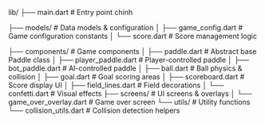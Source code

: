lib/
├── main.dart                    # Entry point chính

├── models/                      # Data models & configuration
│   ├── game_config.dart        # Game configuration constants
│   └── score.dart              # Score management logic


├── components/                  # Game components
│   ├── paddle.dart             # Abstract base Paddle class
│   ├── player_paddle.dart      # Player-controlled paddle
│   ├── bot_paddle.dart         # AI-controlled paddle
│   ├── ball.dart               # Ball physics & collision
│   ├── goal.dart               # Goal scoring areas
│   ├── scoreboard.dart         # Score display UI
│   ├── field_lines.dart        # Field decorations
│   └── confetti.dart           # Visual effects
├── screens/                     # UI screens & overlays
│   └── game_over_overlay.dart  # Game over screen
└── utils/                       # Utility functions
    └── collision_utils.dart    # Collision detection helpers
